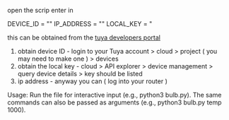 open the scrip enter in 

DEVICE_ID = ""
IP_ADDRESS = ""
LOCAL_KEY = "

this can be obtained from the [tuya developers portal ](https://auth.tuya.com/?from=https%3A%2F%2Fauth.tuya.com%2Flogin%2Fsilent%3Ffrom%3Dhttps%253A%252F%252Fwww.tuya.com%252Fredirect%253Furl%253Dhttps%253A%252F%252Fplatform.tuya.com)

1) obtain device ID - login to your Tuya account  > cloud > project ( you may need to make one ) > devices 
2) obtain the local key - cloud > API explorer > device management > query device details > key should be listed 
3) ip address - anyway you can ( log into your router )

Usage: Run the file for interactive input (e.g., python3 bulb.py). The same commands can also be passed as arguments (e.g., python3 bulb.py temp 1000).

